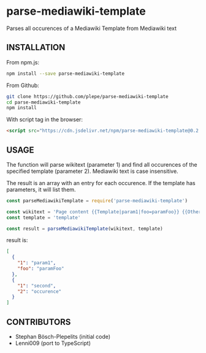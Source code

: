 # parse-mediawiki-template
Parses all occurences of a Mediawiki Template from Mediawiki text

## INSTALLATION
From npm.js:
```sh
npm install --save parse-mediawiki-template
```

From Github:
```sh
git clone https://github.com/plepe/parse-mediawiki-template
cd parse-mediawiki-template
npm install
```

With script tag in the browser:
```html
<script src="https://cdn.jsdelivr.net/npm/parse-mediawiki-template@0.2.0/dist/parse-mediawiki-template.umd.js"></script>
```

## USAGE
The function will parse wikitext (parameter 1) and find all occurences of the specified template (parameter 2). Mediawiki text is case insensitive.

The result is an array with an entry for each occurence. If the template has parameters, it will list them.

```js
const parseMediawikiTemplate = require('parse-mediawiki-template')

const wikitext = 'Page content {{Template|param1|foo=paramFoo}} {{OtherTemplate}} {{Template|second|occurence}}'
const template = 'template'

const result = parseMediawikiTemplate(wikitext, template)
```

result is:
```json
[
  {
    "1": "param1",
    "foo": "paramFoo"
  },
  {
    "1": "second",
    "2": "occurence"
  }
]
```

## CONTRIBUTORS
* Stephan Bösch-Plepelits (initial code)
* Lenni009 (port to TypeScript)
